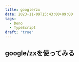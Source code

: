 ```yaml
---
title: google/zx
date: 2023-11-09T15:43:00+09:00
tags:
  - Deno
  - TypeScript
draft: "true"
---
```




## google/zxを使ってみる
